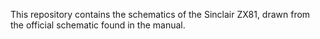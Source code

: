 This repository contains the schematics of the Sinclair ZX81, drawn from the official schematic found in the manual.